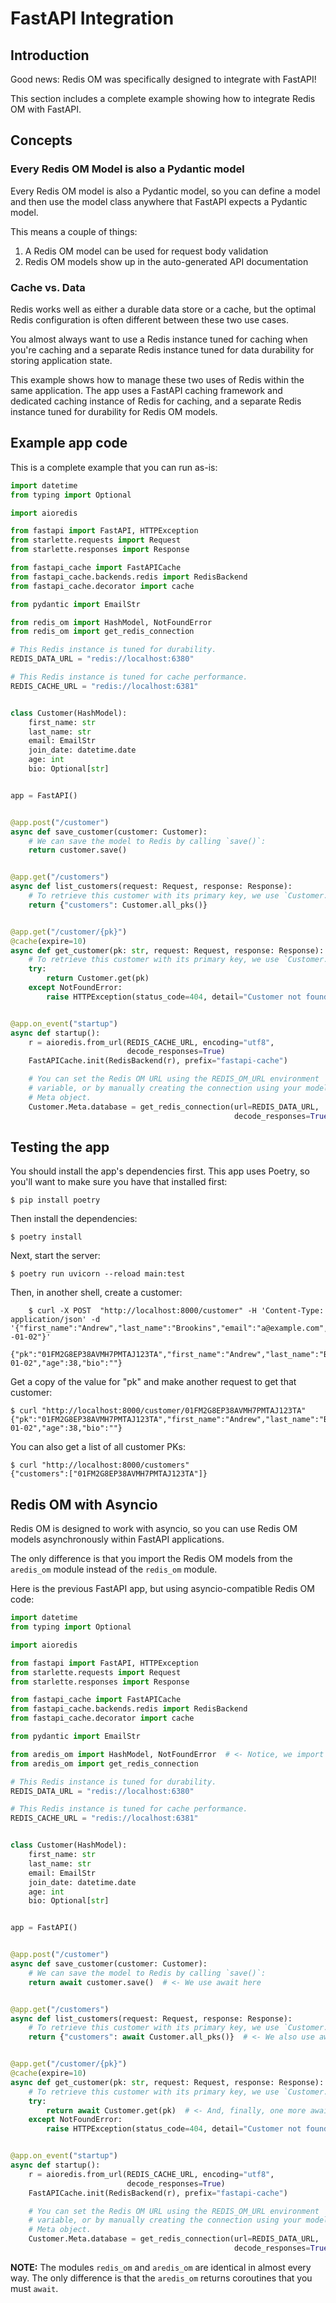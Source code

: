 # FastAPI Integration

## Introduction

Good news: Redis OM was specifically designed to integrate with FastAPI!

This section includes a complete example showing how to integrate Redis OM with FastAPI.

## Concepts

### Every Redis OM Model is also a Pydantic model

Every Redis OM model is also a Pydantic model, so you can define a model and then use the model class anywhere that FastAPI expects a Pydantic model.

This means a couple of things:

1. A Redis OM model can be used for request body validation
2. Redis OM models show up in the auto-generated API documentation

### Cache vs. Data

Redis works well as either a durable data store or a cache, but the optimal Redis configuration is often different between these two use cases.

You almost always want to use a Redis instance tuned for caching when you're caching and a separate Redis instance tuned for data durability for storing application state.

This example shows how to manage these two uses of Redis within the same application. The app uses a FastAPI caching framework and dedicated caching instance of Redis for caching, and a separate Redis instance tuned for durability for Redis OM models.


## Example app code

This is a complete example that you can run as-is:

```python
import datetime
from typing import Optional

import aioredis

from fastapi import FastAPI, HTTPException
from starlette.requests import Request
from starlette.responses import Response

from fastapi_cache import FastAPICache
from fastapi_cache.backends.redis import RedisBackend
from fastapi_cache.decorator import cache

from pydantic import EmailStr

from redis_om import HashModel, NotFoundError
from redis_om import get_redis_connection

# This Redis instance is tuned for durability.
REDIS_DATA_URL = "redis://localhost:6380"

# This Redis instance is tuned for cache performance.
REDIS_CACHE_URL = "redis://localhost:6381"


class Customer(HashModel):
    first_name: str
    last_name: str
    email: EmailStr
    join_date: datetime.date
    age: int
    bio: Optional[str]


app = FastAPI()


@app.post("/customer")
async def save_customer(customer: Customer):
    # We can save the model to Redis by calling `save()`:
    return customer.save()


@app.get("/customers")
async def list_customers(request: Request, response: Response):
    # To retrieve this customer with its primary key, we use `Customer.get()`:
    return {"customers": Customer.all_pks()}


@app.get("/customer/{pk}")
@cache(expire=10)
async def get_customer(pk: str, request: Request, response: Response):
    # To retrieve this customer with its primary key, we use `Customer.get()`:
    try:
        return Customer.get(pk)
    except NotFoundError:
        raise HTTPException(status_code=404, detail="Customer not found")


@app.on_event("startup")
async def startup():
    r = aioredis.from_url(REDIS_CACHE_URL, encoding="utf8",
                          decode_responses=True)
    FastAPICache.init(RedisBackend(r), prefix="fastapi-cache")

    # You can set the Redis OM URL using the REDIS_OM_URL environment
    # variable, or by manually creating the connection using your model's
    # Meta object.
    Customer.Meta.database = get_redis_connection(url=REDIS_DATA_URL,
                                                  decode_responses=True)
```

## Testing the app

You should install the app's dependencies first. This app uses Poetry, so you'll want to make sure you have that installed first:

    $ pip install poetry

Then install the dependencies:

    $ poetry install

Next, start the server:

    $ poetry run uvicorn --reload main:test

Then, in another shell, create a customer:
```
    $ curl -X POST  "http://localhost:8000/customer" -H 'Content-Type: application/json' -d '{"first_name":"Andrew","last_name":"Brookins","email":"a@example.com","age":"38","join_date":"2020
-01-02"}'
    {"pk":"01FM2G8EP38AVMH7PMTAJ123TA","first_name":"Andrew","last_name":"Brookins","email":"a@example.com","join_date":"2020-01-02","age":38,"bio":""}
```
Get a copy of the value for "pk" and make another request to get that customer:

    $ curl "http://localhost:8000/customer/01FM2G8EP38AVMH7PMTAJ123TA"
    {"pk":"01FM2G8EP38AVMH7PMTAJ123TA","first_name":"Andrew","last_name":"Brookins","email":"a@example.com","join_date":"2020-01-02","age":38,"bio":""}

You can also get a list of all customer PKs:

    $ curl "http://localhost:8000/customers"
    {"customers":["01FM2G8EP38AVMH7PMTAJ123TA"]}

## Redis OM with Asyncio

Redis OM is designed to work with asyncio, so you can use Redis OM models asynchronously within FastAPI applications.

The only difference is that you import the Redis OM models from the `aredis_om` module instead of the `redis_om` module.

Here is the previous FastAPI app, but using asyncio-compatible Redis OM code:

```python
import datetime
from typing import Optional

import aioredis

from fastapi import FastAPI, HTTPException
from starlette.requests import Request
from starlette.responses import Response

from fastapi_cache import FastAPICache
from fastapi_cache.backends.redis import RedisBackend
from fastapi_cache.decorator import cache

from pydantic import EmailStr

from aredis_om import HashModel, NotFoundError  # <- Notice, we import from aredis_om
from aredis_om import get_redis_connection

# This Redis instance is tuned for durability.
REDIS_DATA_URL = "redis://localhost:6380"

# This Redis instance is tuned for cache performance.
REDIS_CACHE_URL = "redis://localhost:6381"


class Customer(HashModel):
    first_name: str
    last_name: str
    email: EmailStr
    join_date: datetime.date
    age: int
    bio: Optional[str]


app = FastAPI()


@app.post("/customer")
async def save_customer(customer: Customer):
    # We can save the model to Redis by calling `save()`:
    return await customer.save()  # <- We use await here


@app.get("/customers")
async def list_customers(request: Request, response: Response):
    # To retrieve this customer with its primary key, we use `Customer.get()`:
    return {"customers": await Customer.all_pks()}  # <- We also use await here


@app.get("/customer/{pk}")
@cache(expire=10)
async def get_customer(pk: str, request: Request, response: Response):
    # To retrieve this customer with its primary key, we use `Customer.get()`:
    try:
        return await Customer.get(pk)  # <- And, finally, one more await!
    except NotFoundError:
        raise HTTPException(status_code=404, detail="Customer not found")


@app.on_event("startup")
async def startup():
    r = aioredis.from_url(REDIS_CACHE_URL, encoding="utf8",
                          decode_responses=True)
    FastAPICache.init(RedisBackend(r), prefix="fastapi-cache")

    # You can set the Redis OM URL using the REDIS_OM_URL environment
    # variable, or by manually creating the connection using your model's
    # Meta object.
    Customer.Meta.database = get_redis_connection(url=REDIS_DATA_URL,
                                                  decode_responses=True)
```

**NOTE:** The modules `redis_om` and `aredis_om` are identical in almost every
way. The only difference is that the `aredis_om` returns coroutines that you must
`await`.
